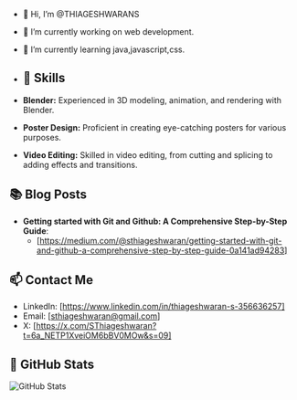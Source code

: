 - 👋 Hi, I’m @THIAGESHWARANS
- 👀 I’m currently working on web development.
- 🌱 I’m currently learning java,javascript,css.
- ## 🔧 Skills

- **Blender:** Experienced in 3D modeling, animation, and rendering with Blender.
- **Poster Design:** Proficient in creating eye-catching posters for various purposes.
- **Video Editing:** Skilled in video editing, from cutting and splicing to adding effects and transitions.

## 📚 Blog Posts

- **Getting started with Git and Github: A Comprehensive Step-by-Step Guide**:
  - [https://medium.com/@sthiageshwaran/getting-started-with-git-and-github-a-comprehensive-step-by-step-guide-0a141ad94283]

## 📫 Contact Me

- LinkedIn: [https://www.linkedin.com/in/thiageshwaran-s-356636257]
- Email: [sthiageshwaran@gmail.com]
- X: [https://x.com/SThiageshwaran?t=6a_NETP1XveiOM6bBV0MOw&s=09]

## 🚀 GitHub Stats

![GitHub Stats](https://github-readme-stats.vercel.app/api?username=THIAGESHWARANS&show_icons=true)


<!---
THIAGESHWARANS/THIAGESHWARANS is a ✨ special ✨ repository because its `README.md` (this file) appears on your GitHub profile.
You can click the Preview link to take a look at your changes.
--->
